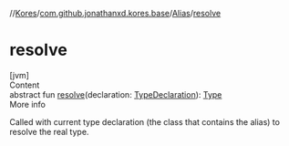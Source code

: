 //[Kores](../../index.md)/[com.github.jonathanxd.kores.base](../index.md)/[Alias](index.md)/[resolve](resolve.md)



# resolve  
[jvm]  
Content  
abstract fun [resolve](resolve.md)(declaration: [TypeDeclaration](../-type-declaration/index.md)): [Type](https://docs.oracle.com/javase/8/docs/api/java/lang/reflect/Type.html)  
More info  


Called with current type declaration (the class that contains the alias) to resolve the real type.

  



